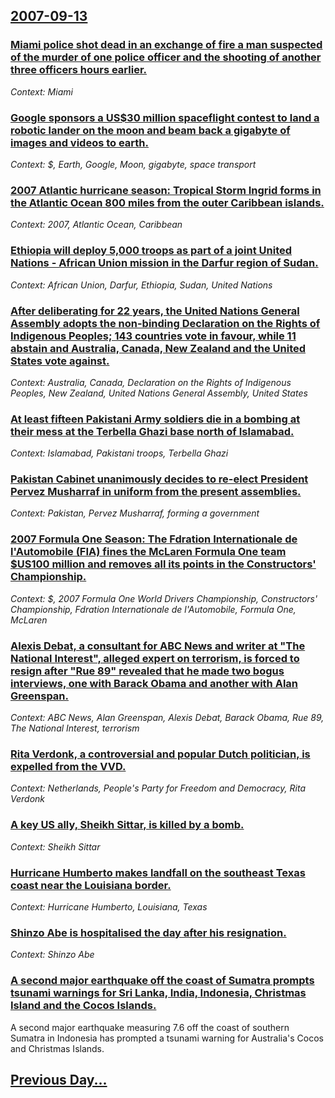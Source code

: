 ## [2007-09-13](/news/2007/09/13/index.md)

### [ Miami police shot dead in an exchange of fire a man suspected of the murder of one police officer and the shooting of another three officers hours earlier. ](/news/2007/09/13/miami-police-shot-dead-in-an-exchange-of-fire-a-man-suspected-of-the-murder-of-one-police-officer-and-the-shooting-of-another-three-officer.md)
_Context: Miami_

### [ Google sponsors a US$30 million spaceflight contest to land a robotic lander on the moon and beam back a gigabyte of images and videos to earth. ](/news/2007/09/13/google-sponsors-a-us-30-million-spaceflight-contest-to-land-a-robotic-lander-on-the-moon-and-beam-back-a-gigabyte-of-images-and-videos-to-e.md)
_Context: $, Earth, Google, Moon, gigabyte, space transport_

### [ 2007 Atlantic hurricane season: Tropical Storm Ingrid forms in the Atlantic Ocean 800 miles from the outer Caribbean islands. ](/news/2007/09/13/2007-atlantic-hurricane-season-tropical-storm-ingrid-forms-in-the-atlantic-ocean-800-miles-from-the-outer-caribbean-islands.md)
_Context: 2007, Atlantic Ocean, Caribbean_

### [ Ethiopia will deploy 5,000 troops as part of a joint United Nations - African Union mission in the Darfur region of Sudan. ](/news/2007/09/13/ethiopia-will-deploy-5-000-troops-as-part-of-a-joint-united-nations-african-union-mission-in-the-darfur-region-of-sudan.md)
_Context: African Union, Darfur, Ethiopia, Sudan, United Nations_

### [ After deliberating for 22 years, the United Nations General Assembly adopts the non-binding Declaration on the Rights of Indigenous Peoples; 143 countries vote in favour, while 11 abstain and Australia, Canada, New Zealand and the United States vote against. ](/news/2007/09/13/after-deliberating-for-22-years-the-united-nations-general-assembly-adopts-the-non-binding-declaration-on-the-rights-of-indigenous-peoples.md)
_Context: Australia, Canada, Declaration on the Rights of Indigenous Peoples, New Zealand, United Nations General Assembly, United States_

### [ At least fifteen Pakistani Army soldiers die in a bombing at their mess at the Terbella Ghazi base north of Islamabad. ](/news/2007/09/13/at-least-fifteen-pakistani-army-soldiers-die-in-a-bombing-at-their-mess-at-the-terbella-ghazi-base-north-of-islamabad.md)
_Context: Islamabad, Pakistani troops, Terbella Ghazi_

### [ Pakistan Cabinet unanimously decides to re-elect President Pervez Musharraf in uniform from the present assemblies. ](/news/2007/09/13/pakistan-cabinet-unanimously-decides-to-re-elect-president-pervez-musharraf-in-uniform-from-the-present-assemblies.md)
_Context: Pakistan, Pervez Musharraf, forming a government_

### [ 2007 Formula One Season: The Fdration Internationale de l'Automobile (FIA) fines the McLaren Formula One team $US100 million and removes all its points in the Constructors' Championship. ](/news/2007/09/13/2007-formula-one-season-the-federation-internationale-de-l-automobile-fia-fines-the-mclaren-formula-one-team-us100-million-and-removes.md)
_Context: $, 2007 Formula One World Drivers Championship, Constructors' Championship, Fdration Internationale de l'Automobile, Formula One, McLaren_

### [ Alexis Debat, a consultant for ABC News and writer at "The National Interest", alleged expert on terrorism, is forced to resign after "Rue 89" revealed that he made two bogus interviews, one with Barack Obama and another with Alan Greenspan. ](/news/2007/09/13/alexis-debat-a-consultant-for-abc-news-and-writer-at-the-national-interest-alleged-expert-on-terrorism-is-forced-to-resign-after-rue.md)
_Context: ABC News, Alan Greenspan, Alexis Debat, Barack Obama, Rue 89, The National Interest, terrorism_

### [ Rita Verdonk, a controversial and popular Dutch politician, is expelled from the VVD. ](/news/2007/09/13/rita-verdonk-a-controversial-and-popular-dutch-politician-is-expelled-from-the-vvd.md)
_Context: Netherlands, People's Party for Freedom and Democracy, Rita Verdonk_

### [ A key US ally, Sheikh Sittar, is killed by a bomb. ](/news/2007/09/13/a-key-us-ally-sheikh-sittar-is-killed-by-a-bomb.md)
_Context: Sheikh Sittar_

### [ Hurricane Humberto makes landfall on the southeast Texas coast near the Louisiana border. ](/news/2007/09/13/hurricane-humberto-makes-landfall-on-the-southeast-texas-coast-near-the-louisiana-border.md)
_Context: Hurricane Humberto, Louisiana, Texas_

### [ Shinzo Abe is hospitalised the day after his resignation. ](/news/2007/09/13/shinzo-abe-is-hospitalised-the-day-after-his-resignation.md)
_Context: Shinzo Abe_

### [ A second major earthquake off the coast of Sumatra prompts tsunami warnings for Sri Lanka, India, Indonesia, Christmas Island and the Cocos Islands. ](/news/2007/09/13/a-second-major-earthquake-off-the-coast-of-sumatra-prompts-tsunami-warnings-for-sri-lanka-india-indonesia-christmas-island-and-the-cocos.md)
A second major earthquake measuring 7.6 off the coast of southern Sumatra in Indonesia has prompted a tsunami warning for Australia&#039;s Cocos and Christmas Islands.

## [Previous Day...](/news/2007/09/12/index.md)

